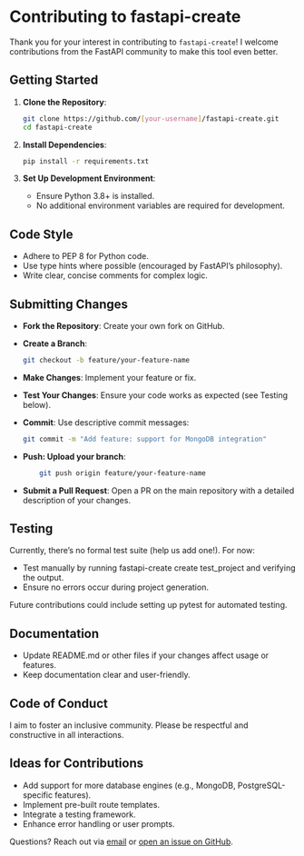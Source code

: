 # Contributing to fastapi-create

Thank you for your interest in contributing to `fastapi-create`! I welcome contributions from the FastAPI community to make this tool even better.

## Getting Started

1. **Clone the Repository**:

   ```bash
   git clone https://github.com/[your-username]/fastapi-create.git
   cd fastapi-create
   ```

2. **Install Dependencies**:

    ```bash
    pip install -r requirements.txt
    ```

3. **Set Up Development Environment**:
    - Ensure Python 3.8+ is installed.
    - No additional environment variables are required for development.

## Code Style

- Adhere to PEP 8 for Python code.
- Use type hints where possible (encouraged by FastAPI’s philosophy).
- Write clear, concise comments for complex logic.

## Submitting Changes

- **Fork the Repository**: Create your own fork on GitHub.
- **Create a Branch**:

    ```bash
    git checkout -b feature/your-feature-name
    ```

- **Make Changes**: Implement your feature or fix.
- **Test Your Changes**: Ensure your code works as expected (see Testing below).
- **Commit**: Use descriptive commit messages:

    ```bash
    git commit -m "Add feature: support for MongoDB integration"
    ```

- **Push: Upload your branch**:

    ```bash
        git push origin feature/your-feature-name
    ```

- **Submit a Pull Request**: Open a PR on the main repository with a detailed description of your changes.

## Testing

Currently, there’s no formal test suite (help us add one!). For now:

- Test manually by running fastapi-create create test_project and verifying the output.
- Ensure no errors occur during project generation.

Future contributions could include setting up pytest for automated testing.

## Documentation

- Update README.md or other files if your changes affect usage or features.
- Keep documentation clear and user-friendly.

## Code of Conduct

I aim to foster an inclusive community. Please be respectful and constructive in all interactions.

## Ideas for Contributions

- Add support for more database engines (e.g., MongoDB, PostgreSQL-specific features).
- Implement pre-built route templates.
- Integrate a testing framework.
- Enhance error handling or user prompts.

Questions? Reach out via [email](mailto:fsticks8187@gmail.com) or [open an issue on GitHub](https://github.com/OluwaFavour/fastapi-create/issues).
